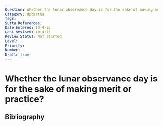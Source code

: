 ```yaml
---
Question: Whether the lunar observance day is for the sake of making merit or practice?
Category: Uposatha
Tags: 
Sutta References: 
Date Entered: 10-4-25
Last Revised: 10-4-25
Review Status: Not started
Level: 
Priority: 
Number: 
Draft: true
---
```


# Whether the lunar observance day is for the sake of making merit or practice?

## Bibliography

<!-- 

Notes:



-->